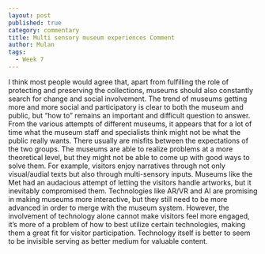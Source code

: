 ```yaml
---
layout: post
published: true
category: commentary
title: Multi sensory museum experiences Comment
author: Mulan
tags:
  - Week 7
---
```

I think most people would agree that, apart from fulfilling the role of protecting and preserving the collections, museums should also constantly search for change and social involvement. The trend of museums getting more and more social and participatory is clear to both the museum and public, but “how to” remains an important and difficult question to answer. From the various attempts of different museums, it appears that for a lot of time what the museum staff and specialists think might not be what the public really wants. There usually are misfits between the expectations of the two groups. The museums are able to realize problems at a more theoretical level, but they might not be able to come up with good ways to solve them. For example, visitors enjoy narratives through not only visual/audial texts but also through multi-sensory inputs. Museums like the Met had an audacious attempt of letting the visitors handle artworks, but it inevitably compromised them. Technologies like AR/VR and AI are promising in making museums more interactive, but they still need to be more advanced in order to merge with the museum system. However, the involvement of technology alone cannot make visitors feel more engaged, it’s more of a problem of how to best utilize certain technologies, making them a great fit for visitor participation. Technology itself is better to seem to be invisible serving as better medium for valuable content.